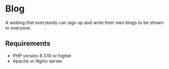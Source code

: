 # Blog

A weblog that everybody can sign up and write their own blogs to be shown to everyone.

## Requirements

- PHP version 8.3.10 or higher
- Apache or Nginx server
